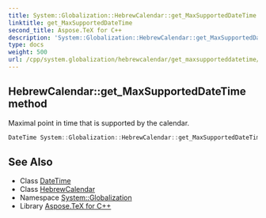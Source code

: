 ```yaml
---
title: System::Globalization::HebrewCalendar::get_MaxSupportedDateTime method
linktitle: get_MaxSupportedDateTime
second_title: Aspose.TeX for C++
description: 'System::Globalization::HebrewCalendar::get_MaxSupportedDateTime method. Maximal point in time that is supported by the calendar in C++.'
type: docs
weight: 500
url: /cpp/system.globalization/hebrewcalendar/get_maxsupporteddatetime/
---
```

## HebrewCalendar::get_MaxSupportedDateTime method


Maximal point in time that is supported by the calendar.

```cpp
DateTime System::Globalization::HebrewCalendar::get_MaxSupportedDateTime() const override
```

## See Also

* Class [DateTime](../../../system/datetime/)
* Class [HebrewCalendar](../)
* Namespace [System::Globalization](../../)
* Library [Aspose.TeX for C++](../../../)
